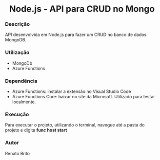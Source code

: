 <h1 align="center">Node.js - API para CRUD no Mongo</h1>

### Descrição
API desenvolvida em Node.js para fazer um CRUD no banco de dados MongoDB.


### Utilização
- MongoDb
- Azure Functions


### Dependência
- Azure Functions: instalar a extensão no Visual Studio Code
- Azure Functions Core: baixar no site da Microsoft. Utilizado para testar localmente.


### Execução
Para executar o projeto, utilizando o terminal, navegue até a pasta do projeto e digita __func host start__


### Autor
Renato Brito